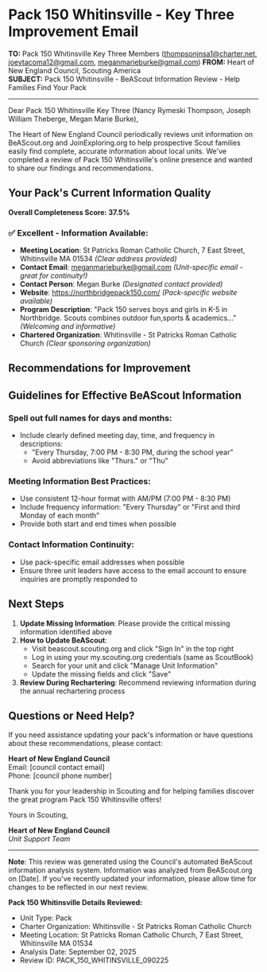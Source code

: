 # Pack 150 Whitinsville - Key Three Improvement Email

**TO:** Pack 150 Whitinsville Key Three Members (thompsonjnsa1@charter.net, joeytacoma12@gmail.com, meganmarieburke@gmail.com)
**FROM:** Heart of New England Council, Scouting America  
**SUBJECT:** Pack 150 Whitinsville - BeAScout Information Review - Help Families Find Your Pack  

---

Dear Pack 150 Whitinsville Key Three (Nancy Rymeski Thompson, Joseph William Theberge, Megan Marie Burke),

The Heart of New England Council periodically reviews unit information on BeAScout.org and JoinExploring.org to help prospective Scout families easily find complete, accurate information about local units. We've completed a review of Pack 150 Whitinsville's online presence and wanted to share our findings and recommendations.

## Your Pack's Current Information Quality

**Overall Completeness Score: 37.5%**



### ✅ **Excellent - Information Available:**
- **Meeting Location**: St Patricks Roman Catholic Church, 7 East Street, Whitinsville MA 01534 *(Clear address provided)*
- **Contact Email**: meganmarieburke@gmail.com *(Unit-specific email - great for continuity!)*
- **Contact Person**: Megan Burke *(Designated contact provided)*
- **Website**: https://northbridgepack150.com/ *(Pack-specific website available)*
- **Program Description**: "Pack 150 serves boys and girls in K-5 in Northbridge. Scouts combines outdoor fun,sports & academics..." *(Welcoming and informative)*
- **Chartered Organization**: Whitinsville - St Patricks Roman Catholic Church *(Clear sponsoring organization)*

## Recommendations for Improvement



## Guidelines for Effective BeAScout Information

### **Spell out full names for days and months:**
- Include clearly defined meeting day, time, and frequency in descriptions:
  - "Every Thursday, 7:00 PM - 8:30 PM, during the school year"
  - Avoid abbreviations like "Thurs." or "Thu"

### **Meeting Information Best Practices:**
- Use consistent 12-hour format with AM/PM (7:00 PM - 8:30 PM)
- Include frequency information: "Every Thursday" or "First and third Monday of each month"
- Provide both start and end times when possible

### **Contact Information Continuity:**
- Use pack-specific email addresses when possible
- Ensure three unit leaders have access to the email account to ensure inquiries are promptly responded to

## Next Steps

1. **Update Missing Information**: Please provide the critical missing information identified above
2. **How to Update BeAScout**: 
   - Visit beascout.scouting.org and click "Sign In" in the top right
   - Log in using your my.scouting.org credentials (same as ScoutBook)
   - Search for your unit and click "Manage Unit Information"
   - Update the missing fields and click "Save"
3. **Review During Rechartering**: Recommend reviewing information during the annual rechartering process

## Questions or Need Help?

If you need assistance updating your pack's information or have questions about these recommendations, please contact:

**Heart of New England Council**  
Email: [council contact email]  
Phone: [council phone number]

Thank you for your leadership in Scouting and for helping families discover the great program Pack 150 Whitinsville offers!

Yours in Scouting,

**Heart of New England Council**  
*Unit Support Team*

---

**Note**: This review was generated using the Council's automated BeAScout information analysis system. Information was analyzed from BeAScout.org on [Date]. If you've recently updated your information, please allow time for changes to be reflected in our next review.

**Pack 150 Whitinsville Details Reviewed:**
- Unit Type: Pack
- Charter Organization: Whitinsville - St Patricks Roman Catholic Church  
- Meeting Location: St Patricks Roman Catholic Church, 7 East Street, Whitinsville MA 01534
- Analysis Date: September 02, 2025
- Review ID: PACK_150_WHITINSVILLE_090225